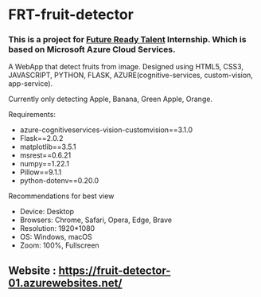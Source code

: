 # FRT-fruit-detector

### This is a project for [Future Ready Talent](https://futurereadytalent.in/) Internship. Which is based on Microsoft Azure Cloud Services.

A WebApp that detect fruits from image. Designed using HTML5, CSS3, JAVASCRIPT, PYTHON, FLASK, AZURE(cognitive-services, custom-vision, app-service).

Currently only detecting Apple, Banana, Green Apple, Orange.

Requirements:
* azure-cognitiveservices-vision-customvision==3.1.0
* Flask==2.0.2
* matplotlib==3.5.1
* msrest==0.6.21
* numpy==1.22.1
* Pillow==9.1.1
* python-dotenv==0.20.0

Recommendations for best view
*	Device: Desktop
*	Browsers: Chrome, Safari, Opera, Edge, Brave
*	Resolution: 1920*1080
*	OS: Windows, macOS
*	Zoom: 100%, Fullscreen

## Website : https://fruit-detector-01.azurewebsites.net/
